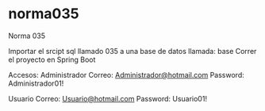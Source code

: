 # norma035
Norma 035

Importar el srcipt sql llamado 035 a una base de datos llamada: base
Correr el proyecto en Spring Boot

Accesos: 
Administrador
Correo: Administrador@hotmail.com
Password: Administrador01!

Usuario
Correo: Usuario@hotmail.com
Password: Usuario01!

